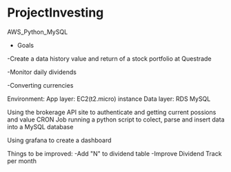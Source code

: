 # ProjectInvesting
 AWS_Python_MySQL

- Goals

-Create a data history value and return of a stock portfolio at Questrade

-Monitor daily dividends 

-Converting currencies


Environment:
App layer: EC2(t2.micro) instance
Data layer: RDS MySQL 

Using the brokerage API site to authenticate and getting current possions and value
CRON Job running a python script to colect, parse and insert data into a MySQL database

Using grafana to create a dashboard

Things to be improved:
-Add "N" to dividend table
-Improve Dividend Track per month
